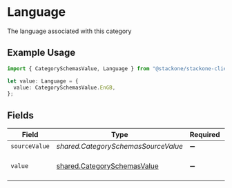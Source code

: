 # Language

The language associated with this category

## Example Usage

```typescript
import { CategorySchemasValue, Language } from "@stackone/stackone-client-ts/sdk/models/shared";

let value: Language = {
  value: CategorySchemasValue.EnGB,
};
```

## Fields

| Field                                                                             | Type                                                                              | Required                                                                          | Description                                                                       | Example                                                                           |
| --------------------------------------------------------------------------------- | --------------------------------------------------------------------------------- | --------------------------------------------------------------------------------- | --------------------------------------------------------------------------------- | --------------------------------------------------------------------------------- |
| `sourceValue`                                                                     | *shared.CategorySchemasSourceValue*                                               | :heavy_minus_sign:                                                                | N/A                                                                               |                                                                                   |
| `value`                                                                           | [shared.CategorySchemasValue](../../../sdk/models/shared/categoryschemasvalue.md) | :heavy_minus_sign:                                                                | The Locale Code of the language                                                   | en_GB                                                                             |